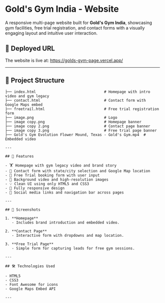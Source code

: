 # Gold's Gym India - Website

A responsive multi-page website built for **Gold's Gym India**, showcasing gym facilities, free trial registration, and contact forms with a visually engaging layout and intuitive user interaction.

## 🚀 Deployed URL
The website is live at: https://golds-gym-page.vercel.app/

---

## 📁 Project Structure
```
├── index.html                               # Homepage with intro video and gym legacy
├── contact.html                             # Contact form with Google Maps embed
├── freetrail.html                           # Free trial registration form
├── image.png                                # Logo
├── image copy.png                           # Homepage banner
├── image copy 2.png                         # Contact page banner
├── image copy 3.png                         # Free trial page banner
├── Gold's Gym Evolution Flower Mound, Texas - Gold's Gym.mp4  # Embedded video

---

## 🌟 Features

- 🏋️ Homepage with gym legacy video and brand story
- 📍 Contact form with state/city selection and Google Map location
- 📝 Free Trial booking form with user input
- 🎥 Background video and high-resolution images
- 💡 Clean UI using only HTML5 and CSS3
- 📱 Fully responsive design
- 🔗 Social media links and navigation bar across pages

---

## 📸 Screenshots

1. **Homepage**
   - Includes brand introduction and embedded video.

2. **Contact Page**
   - Interactive form with dropdowns and map location.

3. **Free Trial Page**
   - Simple form for capturing leads for free gym sessions.

---

## 🛠️ Technologies Used

- HTML5
- CSS3
- Font Awesome for icons
- Google Maps Embed API

---
